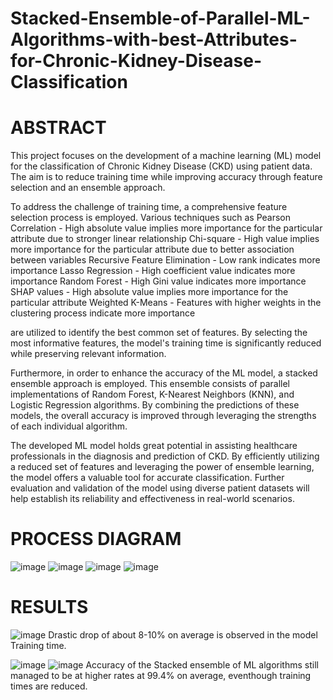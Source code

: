 # Stacked-Ensemble-of-Parallel-ML-Algorithms-with-best-Attributes-for-Chronic-Kidney-Disease-Classification

# ABSTRACT
This project focuses on the development of a machine learning (ML) model for the classification of Chronic Kidney Disease (CKD) using patient data. The aim is to reduce training time while improving accuracy through feature selection and an ensemble approach.

To address the challenge of training time, a comprehensive feature selection process is employed. Various techniques such as 
Pearson Correlation - High absolute value implies more importance for the particular attribute due to stronger linear relationship 
Chi-square - High value implies more importance for the particular attribute due to better association between variables
Recursive Feature Elimination - Low rank indicates more importance
Lasso Regression - High coefficient value indicates more importance
Random Forest - High Gini value indicates more importance
SHAP values - High absolute value implies more importance for the particular attribute
Weighted K-Means - Features with higher weights in the clustering process indicate more importance

are utilized to identify the best common set of features. By selecting the most informative features, the model's training time is significantly reduced while preserving relevant information.

Furthermore, in order to enhance the accuracy of the ML model, a stacked ensemble approach is employed. This ensemble consists of parallel implementations of Random Forest, K-Nearest Neighbors (KNN), and Logistic Regression algorithms. By combining the predictions of these models, the overall accuracy is improved through leveraging the strengths of each individual algorithm.

The developed ML model holds great potential in assisting healthcare professionals in the diagnosis and prediction of CKD. By efficiently utilizing a reduced set of features and leveraging the power of ensemble learning, the model offers a valuable tool for accurate classification. Further evaluation and validation of the model using diverse patient datasets will help establish its reliability and effectiveness in real-world scenarios.

# PROCESS DIAGRAM
![image](https://github.com/Vimalan-S/Stacked-Ensemble-of-Parallel-ML-Algorithms-with-best-Attributes-for-Chronic-Kidney-Disease-Classific/assets/105377221/96631f65-10cf-4953-a095-42203dc6ee3f)
![image](https://github.com/Vimalan-S/Stacked-Ensemble-of-Parallel-ML-Algorithms-with-best-Attributes-for-Chronic-Kidney-Disease-Classific/assets/105377221/db81cff9-29eb-4a16-bc2f-f874fe6a9cab)
![image](https://github.com/Vimalan-S/Stacked-Ensemble-of-Parallel-ML-Algorithms-with-best-Attributes-for-Chronic-Kidney-Disease-Classific/assets/105377221/d1bd8aa9-11d9-4b8c-869a-8b61ddcd0388)
![image](https://github.com/Vimalan-S/Stacked-Ensemble-of-Parallel-ML-Algorithms-with-best-Attributes-for-Chronic-Kidney-Disease-Classific/assets/105377221/0be7ade4-0ef0-4ede-b3a6-19046b729bdc)

# RESULTS
![image](https://github.com/Vimalan-S/Stacked-Ensemble-of-Parallel-ML-Algorithms-with-best-Attributes-for-Chronic-Kidney-Disease-Classific/assets/105377221/44423448-6d2b-4c1c-908a-e7fbed1bfdc5)
Drastic drop of about 8-10% on average is observed in the model Training time.

![image](https://github.com/Vimalan-S/Stacked-Ensemble-of-Parallel-ML-Algorithms-with-best-Attributes-for-Chronic-Kidney-Disease-Classific/assets/105377221/3ed823fe-ef27-4f67-b09f-b43c43e6aae7)
![image](https://github.com/Vimalan-S/Stacked-Ensemble-of-Parallel-ML-Algorithms-with-best-Attributes-for-Chronic-Kidney-Disease-Classific/assets/105377221/6f9a00fb-7371-46df-9894-a37310524b22)
Accuracy of the Stacked ensemble of ML algorithms still managed to be at higher rates at 99.4% on average, eventhough training times are reduced.




